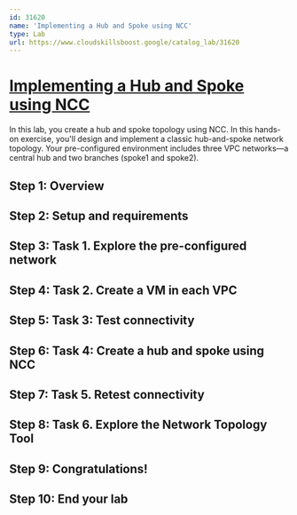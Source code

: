 ```yaml
---
id: 31620
name: 'Implementing a Hub and Spoke using NCC'
type: Lab
url: https://www.cloudskillsboost.google/catalog_lab/31620
---
```


# [Implementing a Hub and Spoke using NCC](https://www.cloudskillsboost.google/catalog_lab/31620)

In this lab, you create a hub and spoke topology using NCC. In this hands-on exercise, you'll design and implement a classic hub-and-spoke network topology. Your pre-configured environment includes three VPC networks—a central hub and two branches (spoke1 and spoke2).

## Step 1: Overview

## Step 2: Setup and requirements

## Step 3: Task 1. Explore the pre-configured network

## Step 4: Task 2. Create a VM in each VPC

## Step 5: Task 3: Test connectivity

## Step 6: Task 4: Create a hub and spoke using NCC

## Step 7: Task 5. Retest connectivity

## Step 8: Task 6. Explore the Network Topology Tool

## Step 9: Congratulations!

## Step 10: End your lab
